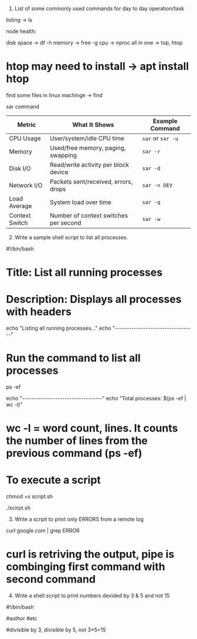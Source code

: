 1. List of some commonly used commands for day to day operation/task

listing -> ls

node health:

disk space -> df -h
memory -> free -g
cpu -> nproc
all in one -> top, htop 
# htop may need to install -> apt install htop

find some files in linux machinge -> find

sar command

| Metric         | What It Shows                         | Example Command   |
| -------------- | ------------------------------------- | ----------------- |
| CPU Usage      | User/system/idle CPU time             | `sar` or `sar -u` |
| Memory         | Used/free memory, paging, swapping    | `sar -r`          |
| Disk I/O       | Read/write activity per block device  | `sar -d`          |
| Network I/O    | Packets sent/received, errors, drops  | `sar -n DEV`      |
| Load Average   | System load over time                 | `sar -q`          |
| Context Switch | Number of context switches per second | `sar -w`          |


2. Write a sample shell script to list all processes. 


#!/bin/bash

# Title: List all running processes
# Description: Displays all processes with headers

echo "Listing all running processes..."
echo "----------------------------------"

# Run the command to list all processes
ps -ef

echo "----------------------------------"
echo "Total processes: $(ps -ef | wc -l)"

# wc -l = word count, lines. It counts the number of lines from the previous command (ps -ef)

# To execute a script 
chmod +x script.sh

./scirpt.sh


3. Write a scrpit to print only ERRORS from a remote log

curl google.com | grep ERROR

# curl is retriving the output, pipe is  combinging first command with second command


4. Write a shell script to print numbers devided by 3 & 5 and not 15

#!/bin/bash 

#author
#etc

#divisible by 3, divisible by 5, not 3*5=15



